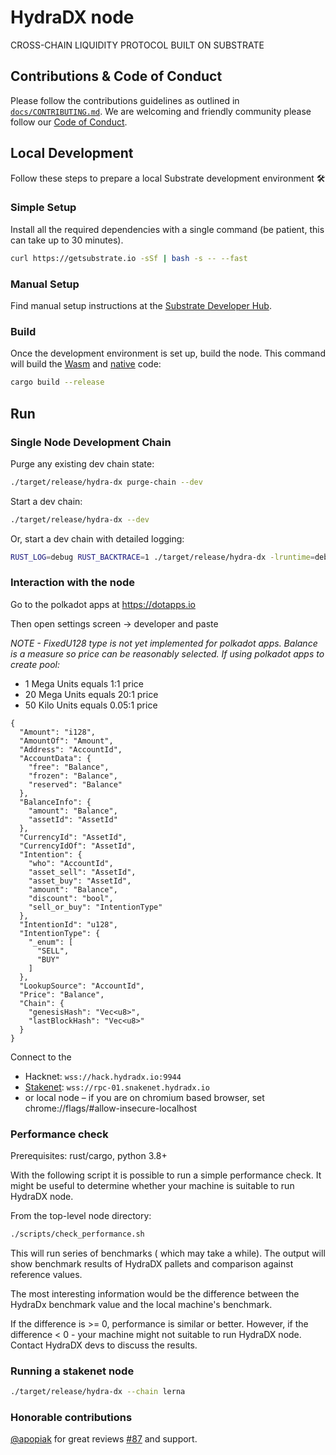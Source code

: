 # HydraDX node

CROSS-CHAIN LIQUIDITY PROTOCOL BUILT ON SUBSTRATE

## Contributions & Code of Conduct

Please follow the contributions guidelines as outlined in [`docs/CONTRIBUTING.md`](docs/CONTRIBUTING.md).
We are welcoming and friendly community please follow our [Code of Conduct](docs/CODE_OF_CONDUCT.md).

## Local Development

Follow these steps to prepare a local Substrate development environment :hammer_and_wrench:

### Simple Setup

Install all the required dependencies with a single command (be patient, this can take up to 30
minutes).

```bash
curl https://getsubstrate.io -sSf | bash -s -- --fast
```

### Manual Setup

Find manual setup instructions at the
[Substrate Developer Hub](https://substrate.dev/docs/en/knowledgebase/getting-started/#manual-installation).

### Build

Once the development environment is set up, build the node. This command will build the
[Wasm](https://substrate.dev/docs/en/knowledgebase/advanced/executor#wasm-execution) and
[native](https://substrate.dev/docs/en/knowledgebase/advanced/executor#native-execution) code:

```bash
cargo build --release
```

## Run

### Single Node Development Chain

Purge any existing dev chain state:

```bash
./target/release/hydra-dx purge-chain --dev
```

Start a dev chain:

```bash
./target/release/hydra-dx --dev
```

Or, start a dev chain with detailed logging:

```bash
RUST_LOG=debug RUST_BACKTRACE=1 ./target/release/hydra-dx -lruntime=debug --dev
```

### Interaction with the node

Go to the polkadot apps at https://dotapps.io

Then open settings screen -> developer and paste

*NOTE - FixedU128 type is not yet implemented for polkadot apps. Balance is a measure so price can be reasonably selected. If using polkadot apps to create pool:*
- 1 Mega Units equals 1:1 price
- 20 Mega Units equals 20:1 price
- 50 Kilo Units equals 0.05:1 price

```
{
  "Amount": "i128",
  "AmountOf": "Amount",
  "Address": "AccountId",
  "AccountData": {
    "free": "Balance",
    "frozen": "Balance",
    "reserved": "Balance"
  },
  "BalanceInfo": {
    "amount": "Balance",
    "assetId": "AssetId"
  },
  "CurrencyId": "AssetId",
  "CurrencyIdOf": "AssetId",
  "Intention": {
    "who": "AccountId",
    "asset_sell": "AssetId",
    "asset_buy": "AssetId",
    "amount": "Balance",
    "discount": "bool",
    "sell_or_buy": "IntentionType"
  },
  "IntentionId": "u128",
  "IntentionType": {
    "_enum": [
      "SELL",
      "BUY"
    ]
  },
  "LookupSource": "AccountId",
  "Price": "Balance",
  "Chain": {
    "genesisHash": "Vec<u8>",
    "lastBlockHash": "Vec<u8>"
  }
}
```

Connect to the
- Hacknet: `wss://hack.hydradx.io:9944`
- [Stakenet](https://polkadot.js.org/apps/?rpc=wss%3A%2F%2Frpc-01.snakenet.hydradx.io): `wss://rpc-01.snakenet.hydradx.io`
- or local node – if you are on chromium based browser, set chrome://flags/#allow-insecure-localhost

### Performance check

Prerequisites: rust/cargo, python 3.8+

With the following script it is possible to run a simple performance check. It might be useful
to determine whether your machine is suitable to run HydraDX node.

From the top-level node directory:

```bash
./scripts/check_performance.sh
```

This will run series of benchmarks ( which may take a while).
The output will show benchmark results of HydraDX pallets and comparison against reference values.

The most interesting information would be the difference between the HydraDx benchmark value and the local machine's benchmark.

If the difference is >= 0, performance is similar or better.
However, if the difference < 0 - your machine might not suitable to run HydraDX node. Contact HydraDX devs to discuss the results.

### Running a stakenet node

```bash
./target/release/hydra-dx --chain lerna
```

### Honorable contributions
[@apopiak](https://github.com/apopiak) for great reviews [#87](https://github.com/galacticcouncil/HydraDX-node/pull/87) and support.
